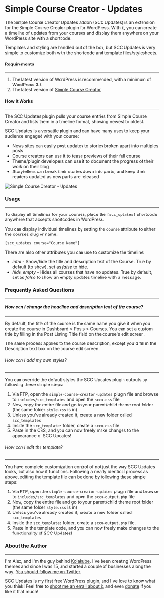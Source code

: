 Simple Course Creator - Updates
=====================

The Simple Course Creator Updates addon (SCC Updates) is an extension for the Simple Course Creator plugin for WordPress. With it, you can create a timeline of updates from your courses and display them anywhere on your WordPress site with a shortcode.

Templates and styling are handled out of the box, but SCC Updates is very simple to customize both with the shortcode and template files/stylesheets.

#### Requirements
---

1. The latest version of WordPress is recommended, with a minimum of WordPress 3.8
2. The latest version of [Simple Course Creator](https://github.com/sdavis2702/simple-course-creator)

#### How It Works
---

The SCC Updates plugin pulls your course entries from Simple Course Creator and lists them in a timeline format, showing newest to oldest.

SCC Updates is a versatile plugin and can have many uses to keep your audience engaged with your course:

* News sites can easily post updates to stories broken apart into multiples posts
* Course creators can use it to tease previews of their full course
* Theme/plugin developers can use it to document the progress of their work on their blog
* Storytellers can break their stories down into parts, and keep their readers updated as new parts are released

![Simple Course Creator - Updates](http://kolakube.com/wp-content/uploads/2014/04/scc-updates1.png)

### Usage
---

To display all timelines for your courses, place the `[scc_updates]` shortcode anywhere that accepts shortcodes in WordPress.

You can display individual timelines by setting the `course` attribute to either the courses slug or name:

`[scc_updates course="Course Name"]`

There are also other attributes you can use to customize the timeline:

* *intro* - Show/hide the title and description text of the Course. True by default (to show), set as *false* to hide.
* *hide_empty* - Hides all courses that have no updates. True by default, set as *false* to show an empty updates timeline with a message.

### Frequently Asked Questions
---

##### How can I change the headline and description text of the course?
---

By default, the title of the course is the same name you give it when you create the course in Dashboard > Posts > Courses. You can set a custom title by filling in the Post Listing Title field on the course's edit screen.

The same process applies to the course description, except you'd fill in the Description text box on the course edit screen.

###### How can I add my own styles?
---

You can override the default styles the SCC Updates plugin outputs by following these simple steps:

1. Via FTP, open the `simple-course-creator-updates` plugin file and browse to `includes/scc_templates` and open the `sccu.css` file
2. Now, copy the entire file and go to your parent/child theme root folder (the same folder `style.css` is in)
3. Unless you've already created it, create a new folder called `scc_templates`
4. Inside the `scc_templates` folder, create a `sccu.css` file.
5. Paste in the CSS, and you can now freely make changes to the appearance of SCC Updates!

###### How can I edit the template?
---

You have complete customization control of not just the way SCC Updates looks, but also how it functions. Following a nearly identical process as above, editing the template file can be done by following these simple steps:

1. Via FTP, open the `simple-course-creator-updates` plugin file and browse to `includes/scc_templates` and open the `sccu-output.php` file
2. Now, copy the entire file and go to your parent/child theme root folder (the same folder `style.css` is in)
3. Unless you've already created it, create a new folder called `scc_templates`
4. Inside the `scc_templates` folder, create a `sccu-output.php` file.
5. Paste in the template code, and you can now freely make changes to the functionality of SCC Updates!

### About the Author
---
I'm Alex, and I'm the guy behind [Kolakube](http://kolakube.com/). I've been creating WordPress themes and since I was 15, and started a couple of businesses along the way. [You should follow me on Twitter](http://twitter.com/afrais/).

SCC Updates is my first free WordPress plugin, and I've love to know what you think! Feel free to [shoot me an email about it](http://kolakube.com/contact/), and even [donate](https://www.paypal.com/cgi-bin/webscr?cmd=_donations&business=alex%40kolakube%2ecom&lc=US&item_name=Alex%20Mangini%2c%20Kolakube&no_note=0&currency_code=USD&bn=PP%2dDonationsBF%3abtn_donateCC_LG%2egif%3aNonHostedGuest) if you like it that much!